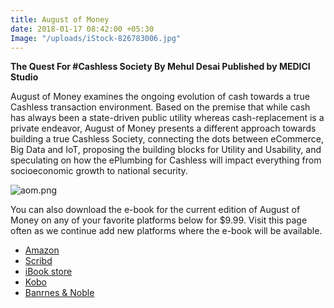 ```yaml
---
title: August of Money
date: 2018-01-17 08:42:00 +05:30
Image: "/uploads/iStock-826783006.jpg"
---
```


**The Quest For #Cashless Society
By Mehul Desai
Published by MEDICI Studio**


August of Money examines the ongoing evolution of cash towards a true Cashless transaction environment. Based on the premise that while cash has always been a state-driven public utility whereas cash-replacement is a private endeavor, August of Money presents a different approach towards building a true Cashless Society, connecting the dots between eCommerce, Big Data and IoT, proposing the building blocks for Utility and Usability, and speculating on how the ePlumbing for Cashless will impact everything from socioeconomic growth to national security.

![aom.png](/uploads/aom.png)



You can also download the e-book for the current edition of August of Money on any of your favorite platforms below for $9.99. Visit this page often as we continue add new platforms where the e-book will be available.

* [Amazon](http://www.amazon.com/August-Money-Quest-Cashless-Society-ebook/dp/B0159BFKZE/ref=sr_1_1?ie=UTF8&qid=1442525752&sr=8-1&keywords=august+of+money)
* [Scribd](https://www.scribd.com/book/280071726/August-of-Money-The-Quest-for-Cashless-Society)
* [iBook store](https://itunes.apple.com/us/book/august-money-quest-for-cashless/id1039907787?mt=11)
* [Kobo](https://store.kobobooks.com/en-us/ebook/august-of-money-the-quest-for-cashless-society)
* [Banrnes & Noble](http://www.barnesandnoble.com/w/august-of-money-letstalkpayments/1122643536?ean=2940152345476)


